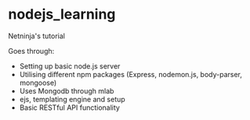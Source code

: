 # nodejs_learning
Netninja's tutorial

Goes through: 
- Setting up basic node.js server
- Utilising different npm packages (Express, nodemon.js, body-parser, mongoose)
- Uses Mongodb through mlab 
- ejs, templating engine and setup 
- Basic RESTful API functionality 
